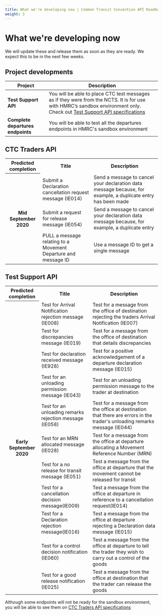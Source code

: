 ```yaml
---
title: What we're developing now | Common Transit Convention API Roadmap
weight: 3
---
```


# What we're developing now   

We will update these and release them as soon as they are ready. We expect this to be in the next few weeks.

## Project developments    

| **Project** |**Description** |
|------|-------------|
|**Test Support API**| You will be able to place CTC test messages as if they were from the NCTS. It is for use with HMRC’s sandbox environment only. Check out [Test Support API specifications](https://developer.service.hmrc.gov.uk/api-documentation/docs/api/service/common-transit-convention-traders/1.0)|Test Support API|
|**Complete departures endpoints**|You will be able to test all the departures endpoints in HMRC's sandbox environment|

## CTC Traders API    

<html>
<table>
  <tr>
    <th>Predicted completion</th>
    <th>Title</th>
    <th>Description</th>
  </tr>
  <tr>
    <th rowspan="9"> Mid September 2020</th>
  </tr>
   <tr>
    <td>Submit a Declaration cancellation request message (IE014)</td>
    <td>Send a message to cancel your declaration data message because, for example, a duplicate entry has been made</td>
  </tr>
  <tr>
    <td>Submit a request for release message (IE054)</td>
    <td>Send a message to cancel your declaration data message because, for example, a duplicate entry</td>
  </tr>
  <tr>
    <td>PULL a message relating to a Movement Departure and message ID</td>
    <td>Use a message ID to get a single message</td>
  </tr>
</table>
</html>

## Test Support API

<table>
  <tr>
    <th>Predicted completion</th>
    <th>Title</th>
    <th>Description</th>
  </tr>
   <tr>
    <th rowspan="20"> Early September 2020</th>
  </tr>
  <tr>
    <td>Test for Arrival Notification rejection message (IE008)</td>
    <td>Test for a message from the office of destination rejecting the traders Arrival Notification (IE007)</td>
   </tr>
   <tr>
    <td>Test for discrepancies message (IE019)</td>
    <td>Test for a message from the office of destination that details discrepancies</td>
   </tr>
  <tr>
    <td>Test for declaration received message (IE928)</td>
    <td>Test for a positive acknowledgement of a departure declaration message (IE015)</td>
  </tr>
  <tr>
    <td>Test for an unloading permission message (IE043)</td>
    <td>Test for an unloading permission message to the trader at destination</td>
  </tr>
    <tr>
    <td>Test for an unloading remarks rejection message (IE058)</td>
    <td>Test for a message from the office at destination that there are errors in the trader's unloading remarks message (IE044)</td>
  </tr>
   <tr>
    <td>Test for an MRN allocated message (IE028)</td>
    <td>Test for a message from the office at departure allocating a Movement Reference Number (MRN) </td>
  </tr>
   <tr>
    <td>Test for a no release for transit message (IE051)</td>
    <td>Test a message from the office at departure that the movement cannot be released for transit</td>
  </tr>
   <tr>
    <td>Test for a cancellation decision message(IE009)</td>
    <td>Test a message from the office at departure in reference to a cancellation request(IE014) </td>
  </tr>
   <tr>
    <td>Test for a Declaration rejection message(IE016)</td>
    <td>Test a message from the office at departure rejecting a Declaration data message (IE015)</td>
  </tr>
   <tr>
    <td>Test for a control decision notification (IE060)</td>
    <td>Test a message from the office at departure to tell the trader they wish to carry out a control of the goods</td>
  </tr>
  <tr>
    <td>Test for a good release notification (IE025)</td>
    <td>Test a message from the office at destination that the trader can release the goods</td>
  </tr>
</table>
</html>



Although some endpoints will not be ready for the sandbox environment, you will be able to see them on [CTC Traders API specifications](https://developer.service.hmrc.gov.uk/api-documentation/docs/api/service/common-transit-convention-traders/1.0)
